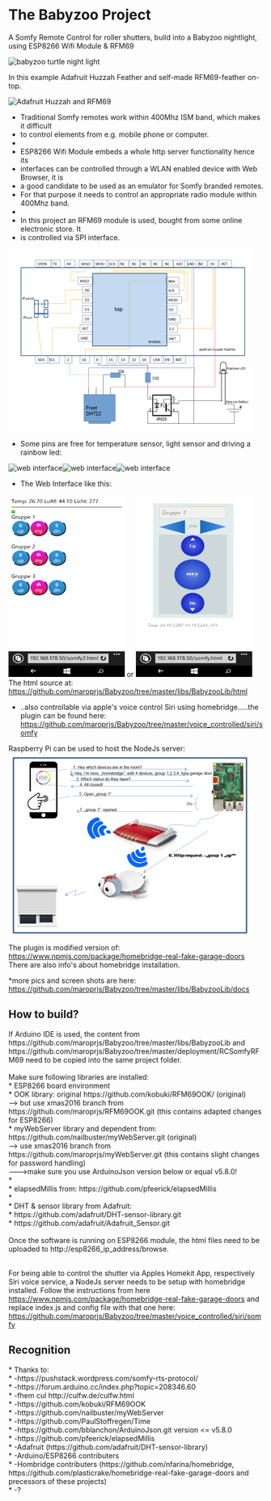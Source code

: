 # The Babyzoo Project
A Somfy Remote Control for roller shutters, build into a Babyzoo nightlight, using ESP8266 Wifi Module &amp; RFM69

<img src="libs/BabyzooLib/docs/turtle3.png" alt="babyzoo turtle night light" width="490" height="274">

In this example Adafruit Huzzah Feather and self-made RFM69-feather on-top.

<img src="libs/BabyzooLib/docs/turtle7.png" alt="Adafruit Huzzah and RFM69" width="490" height="274">

 * Traditional Somfy remotes work within 400Mhz ISM band, which makes it difficult
 * to control elements from e.g. mobile phone or computer.
 *
 * ESP8266 Wifi Module embeds a whole http server functionality hence its
 * interfaces can be controlled through a WLAN enabled device with Web Browser, it is
 * a good candidate to be used as an emulator for Somfy branded remotes.
 * For that purpose it needs to control an appropriate radio module within 400Mhz band.
 *
 * In this project an RFM69 module is used, bought from some online electronic store. It
 * is controlled via SPI interface.
 
 <img src="libs/BabyzooLib/docs/schematic.png" alt="schematic" width="480" height="360">
 
  * Some pins are free for temperature sensor, light sensor and driving a rainbow led:
  
  <img src="libs/BabyzooLib/docs/turtle1.png" alt="web interface" width="240" height="135"><img src="libs/BabyzooLib/docs/turtle4.png" alt="web interface" width="240" height="135"><img src="libs/BabyzooLib/docs/turtle5.png" alt="web interface" width="240" height="135">
   
  * The Web Interface like this:
  
  <img src="libs/BabyzooLib/docs/somfy2.png" alt="web interface" width="230" height="360"> or <img src="libs/BabyzooLib/docs/somfy.png" alt="web interface" width="230" height="360"><br>
  The html source at: https://github.com/maroprjs/Babyzoo/tree/master/libs/BabyzooLib/html
 
 * ..also controllable via apple's voice control Siri using homebridge.....the plugin can be found here: https://github.com/maroprjs/Babyzoo/tree/master/voice_controlled/siri/somfy
 
 Raspberry Pi can be used to host the NodeJs server:<br>
  <img src="libs/BabyzooLib/docs/SiriFlow.png" alt="web interface" width="480" height="360"><br> 
  
  The plugin is modified version of: https://www.npmjs.com/package/homebridge-real-fake-garage-doors
  There are also info's about homebridge installation. 
  
  
 
 
 
 
 *more pics and screen shots are here: https://github.com/maroprjs/Babyzoo/tree/master/libs/BabyzooLib/docs
 
 
 <h2> How to build? </h2>
 If Arduino IDE is used, the content from https://github.com/maroprjs/Babyzoo/tree/master/libs/BabyzooLib and https://github.com/maroprjs/Babyzoo/tree/master/deployment/RCSomfyRFM69 need to be copied into the same project folder. <br><br>
 Make sure following libraries are installed: <br>
 * ESP8266 board environment<br>
 * OOK library: original https://github.com/kobuki/RFM69OOK/ (original)<br>
  	--> but use xmas2016 branch from https://github.com/maroprjs/RFM69OOK.git (this contains adapted changes for ESP8266)<br>
 * myWebServer library and dependent from: https://github.com/nailbuster/myWebServer.git (original)<br>
   --> use xmas2016 branch from https://github.com/maroprjs/myWebServer.git (this contains slight changes for password handling)<br>
   --->make sure you use ArduinoJson version below or equal v5.8.0!<br>
 *<br>
 * elapsedMillis from:  https://github.com/pfeerick/elapsedMillis<br>
 *<br>
 * DHT & sensor library from Adafruit:<br>
 * 					https://github.com/adafruit/DHT-sensor-library.git<br>
 * 					https://github.com/adafruit/Adafruit_Sensor.git<br>
 <br>
 Once the software is running on ESP8266 module, the html files need to be uploaded to http://esp8266_ip_address/browse. <br><br>
 
 For being able to control the shutter via Apples Homekit App, respectively Siri voice service, a NodeJs server needs to be setup with homebridge installed. Follow the instructions from here https://www.npmjs.com/package/homebridge-real-fake-garage-doors and replace index.js and config file with that one here: https://github.com/maroprjs/Babyzoo/tree/master/voice_controlled/siri/somfy
 <br>
 
  
 <h2> Recognition</h2>
 * Thanks to:<br>
 *  -https://pushstack.wordpress.com/somfy-rts-protocol/<br>
 *  -https://forum.arduino.cc/index.php?topic=208346.60<br>
 *  -fhem cul http://culfw.de/culfw.html<br>
 *  -https://github.com/kobuki/RFM69OOK<br>
 *  -https://github.com/nailbuster/myWebServer<br>
 *  -https://github.com/PaulStoffregen/Time<br>
 *  -https://github.com/bblanchon/ArduinoJson.git version <= v5.8.0<br>
 *  -https://github.com/pfeerick/elapsedMillis<br>
 *  -Adafruit (https://github.com/adafruit/DHT-sensor-library)<br>
 *  -Arduino/ESP8266 contributers<br>
 *  -Hombridge contributers (https://github.com/nfarina/homebridge, https://github.com/plasticrake/homebridge-real-fake-garage-doors and precessors of these projects)<br>
 *  -?<br>
 
